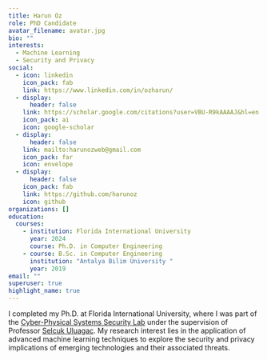 ```yaml
---
title: Harun Oz
role: PhD Candidate
avatar_filename: avatar.jpg
bio: ""
interests:
  - Machine Learning
  - Security and Privacy
social:
  - icon: linkedin
    icon_pack: fab
    link: https://www.linkedin.com/in/ozharun/
  - display:
      header: false
    link: https://scholar.google.com/citations?user=VBU-R9kAAAAJ&hl=en
    icon_pack: ai
    icon: google-scholar
  - display:
      header: false
    link: mailto:harunozweb@gmail.com
    icon_pack: far
    icon: envelope
  - display:
      header: false
    icon_pack: fab
    link: https://github.com/harunoz
    icon: github
organizations: []
education:
  courses:
    - institution: Florida International University
      year: 2024
      course: Ph.D. in Computer Engineering
    - course: B.Sc. in Computer Engineering
      institution: "Antalya Bilim University "
      year: 2019
email: ""
superuser: true
highlight_name: true
---
```

I completed my Ph.D. at Florida International University, where I was part of the [Cyber-Physical Systems Security Lab](https://csl.fiu.edu/) under the supervision of Professor [Selcuk Uluagac](https://web.eng.fiu.edu/selcuk/). My research interest lies in the application of advanced machine learning techniques to explore the security and privacy implications of emerging technologies and their associated threats.